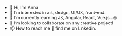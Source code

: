 - 👋 Hi, I’m Anna
- 👀 I’m interested in art, design, UI/UX, front-end.
- 🌱 I’m currently learning JS, Angular, React, Vue.js...:nerd_face:
- 💞️ I’m looking to collaborate on any creative project!
- 📫 How to reach me :mag_right: find me on Linkedin.

<!---
anna-majka/anna-majka is a ✨ special ✨ repository because its `README.md` (this file) appears on your GitHub profile.
You can click the Preview link to take a look at your changes.
--->

